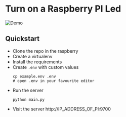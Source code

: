# Turn on a Raspberry PI Led

![Demo](./docs/images/demo.gif "Demo")

## Quickstart

- Clone the repo in the raspberry
- Create a virtualenv
- Install the requirements
- Create `.env` with custom values
    ```
    cp example.env .env
    # open .env in your favourite editor
    ```
- Run the server
    ```
    python main.py
    ```
- Visit the server http://IP_ADDRESS_OF_PI:9700
